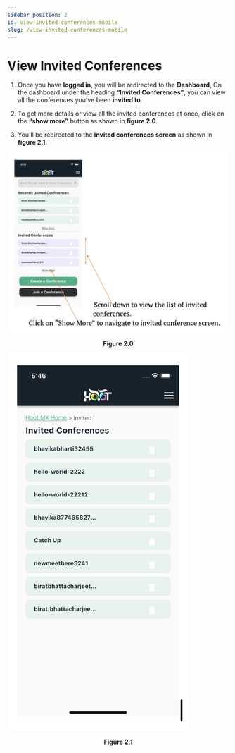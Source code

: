 ```yaml
---
sidebar_position: 2
id: view-invited-conferences-mobile
slug: /view-invited-conferences-mobile
---
```


# View Invited Conferences

1. Once you have **logged in**, you will be redirected to the **Dashboard**, On the dashboard under the heading **“Invited Conferences”**, you can view all the conferences you’ve been **invited to**.

2. To get more details or view all the invited conferences at once, click on the **“show more”** button as shown in **figure 2.0**.

3. You’ll be redirected to the **Invited conferences screen** as shown in **figure 2.1**.

![Figure 2.0](/img/view_invited_conference1.png)
<center><b>Figure 2.0</b></center>

![Figure 2.1](/img/view_invited_conference2.png)
<center><b>Figure 2.1</b></center>


